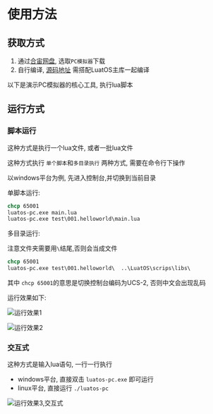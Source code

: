 # 使用方法

## 获取方式

1. 通过[合宙网盘](https://pan.air32.cn/s/DJTr?path=%2F%E5%85%B6%E4%BB%96%E8%B5%84%E6%96%99%2FLuatOS%E6%A8%A1%E6%8B%9F%E5%99%A8(win32)), 选取`PC模拟器`下载
2. 自行编译, [源码地址](https://gitee.com/openLuat/luatos-soc-pc) 需搭配LuatOS主库一起编译


以下是演示PC模拟器的核心工具, 执行lua脚本

## 运行方式

### 脚本运行

这种方式是执行一个lua文件, 或者一批lua文件

这种方式执行 `单个脚本`和`多目录执行` 两种方式, 需要在命令行下操作

以windows平台为例, 先进入控制台,并切换到当前目录

单脚本运行:

```cmd
chcp 65001
luatos-pc.exe main.lua
luatos-pc.exe test\001.helloworld\main.lua
```

多目录运行:

注意文件夹需要用`\`结尾,否则会当成文件

```cmd
chcp 65001
luatos-pc.exe test\001.helloworld\  ..\LuatOS\scrips\libs\
```

其中 `chcp 65001`的意思是切换控制台编码为UCS-2, 否则中文会出现乱码

运行效果如下:

![运行效果1](img/pc-usage.png)

![运行效果2](img/pc-usage2.png)


### 交互式

这种方式是输入lua语句, 一行一行执行

* windows平台, 直接双击 `luatos-pc.exe` 即可运行
* linux平台, 直接运行 `./luatos-pc`

![运行效果3,交互式](img/pc-usage3.png)
